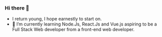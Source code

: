 ### Hi there 👋
- I return young, I hope earnestly to start on.
- 🌱 I’m currently learning Node.Js, React.Js and Vue.js aspiring to be a Full Stack Web developer from a front-end web developer.

